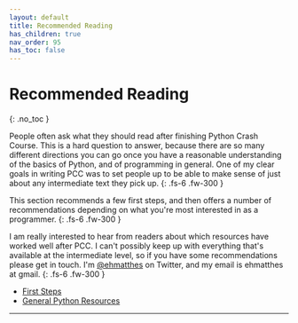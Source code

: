 ```yaml
---
layout: default
title: Recommended Reading
has_children: true
nav_order: 95
has_toc: false
---
```


# Recommended Reading
{: .no_toc }

People often ask what they should read after finishing Python Crash Course. This is a hard question to answer, because there are so many different directions you can go once you have a reasonable understanding of the basics of Python, and of programming in general. One of my clear goals in writing PCC was to set people up to be able to make sense of just about any intermediate text they pick up.
{: .fs-6 .fw-300 }

This section recommends a few first steps, and then offers a number of recommendations depending on what you're most interested in as a programmer.
{: .fs-6 .fw-300 }

I am really interested to hear from readers about which resources have worked well after PCC. I can't possibly keep up with everything that's available at the intermediate level, so if you have some recommendations please get in touch. I'm [@ehmatthes](https://twitter.com/ehmatthes) on Twitter, and my email is ehmatthes at gmail.
{: .fs-6 .fw-300 }

- [First Steps](../first_steps/)
- [General Python Resources](../general_python/)

---


